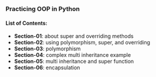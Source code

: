 ### Practicing OOP in Python

#### List of Contents:
- **Section-01**: about super and overriding methods
- **Section-02**: using polymorphism, super, and overriding
- **Section-03**: polymorphism
- **Section-04**: complex multi inheritance example
- **Section-05**: multi inheritance and super function
- **Section-06**: encapsulation